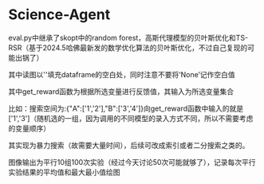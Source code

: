 # Science-Agent

eval.py中继承了skopt中的random forest，高斯代理模型的贝叶斯优化和TS-RSR（基于2024.5哈佛最新发的数学优化算法的贝叶斯优化，不过自己复现的可能出锅了）

其中读图以''填充dataframe的空白处，同时注意不要将‘None’记作空白值


其中get_reward函数为根据所选变量进行反馈值，其输入为所选变量集合


比如：搜索空间为:{"A":['1','2'],"B":['3','4']}向get_reward函数中输入的就是['1','3']（随机选的一组，因为调用的不同模型的录入方式不同，所以不需要考虑的变量顺序）


其实现为暴力搜索（故需要大量时间），后续可改成索引或者二分搜索之类的。


图像输出为平行10组100次实验（经过今天讨论50次可能就够了），记录每次平行实验结果的平均值和最大最小值绘图
